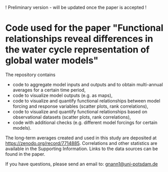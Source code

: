 ! Preliminary version - will be updated once the paper is accepted !

# Code used for the paper "Functional relationships reveal differences in the water cycle representation of global water models"

The repository contains 
- code to aggregate model inputs and outputs and to obtain multi-annual averages for a certain time period,
- code to visualize model outputs (e.g. as maps),
- code to visualize and quantify functional relationships between model forcing and response variables (scatter plots, rank correlations),
- code to visualize and quantify functional relationships based on observational datasets (scatter plots, rank correlations),
- code with additional checks (e.g. different model forcings for certain models).

The long-term averages created and used in this study are deposited at https://zenodo.org/record/7714885. 
Correlations and other statistics are available in the Supporting Information. 
Links to the data sources can be found in the paper.

If you have questions, please send an email to: gnann1@uni-potsdam.de